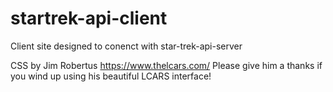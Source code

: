 # startrek-api-client
Client site designed to conenct with star-trek-api-server

CSS by Jim Robertus https://www.thelcars.com/
Please give him a thanks if you wind up using his beautiful LCARS interface!